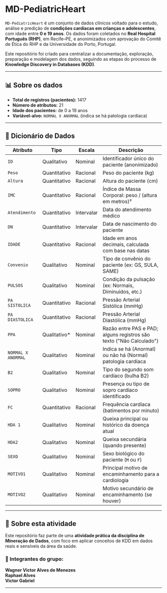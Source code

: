 # MD-PediatricHeart

`MD-PediatricHeart` é um conjunto de dados clínicos voltado para o estudo, análise e predição de **condições cardíacas em crianças e adolescentes**, com idade entre **0 e 19 anos**. Os dados foram coletados no **Real Hospital Português (RHP)**, em Recife–PE, e anonimizados com aprovação do Comitê de Ética do RHP e da Universidade do Porto, Portugal.

Este repositório foi criado para centralizar a documentação, exploração, preparação e modelagem dos dados, seguindo as etapas do processo de **Knowledge Discovery in Databases (KDD)**.

---

## 📊 Sobre os dados

- **Total de registros (pacientes):** 1417  
- **Número de atributos:** 21  
- **Idade dos pacientes:** de 0 a 19 anos  
- **Variável-alvo:** `NORMAL X ANORMAL` (indica se há patologia cardíaca)

---

## 🧾 Dicionário de Dados

| Atributo             | Tipo         | Escala                | Descrição                                                                 |
|----------------------|--------------|------------------------|---------------------------------------------------------------------------|
| `ID`                 | Qualitativo  | Nominal                | Identificador único do paciente (anonimizado)                            |
| `Peso`               | Quantitativo | Racional               | Peso do paciente (kg)                                                    |
| `Altura`             | Quantitativo | Racional               | Altura do paciente (cm)                                                  |
| `IMC`                | Quantitativo | Racional               | Índice de Massa Corporal: peso / (altura em metros)²                     |
| `Atendimento`        | Quantitativo | Intervalar             | Data do atendimento médico                                               |
| `DN`                 | Quantitativo | Intervalar             | Data de nascimento do paciente                                           |
| `IDADE`              | Quantitativo | Racional               | Idade em anos decimais, calculada com base nas datas                     |
| `Convenio`           | Qualitativo  | Nominal                | Tipo de convênio do paciente (ex: GS, SULA, SAME)                        |
| `PULSOS`             | Qualitativo  | Nominal                | Condição da pulsação (ex: Normais, Diminuídos, etc.)                     |
| `PA SISTOLICA`       | Quantitativo | Racional               | Pressão Arterial Sistólica (mmHg)                                        |
| `PA DIASTOLICA`      | Quantitativo | Racional               | Pressão Arterial Diastólica (mmHg)                                       |
| `PPA`                | Qualitativo* | Nominal                | Razão entre PAS e PAD; alguns registros são texto ("Não Calculado")      |
| `NORMAL X ANORMAL`   | Qualitativo  | Nominal                | Indica se há (Anormal) ou não há (Normal) patologia cardíaca             |
| `B2`                 | Qualitativo  | Nominal                | Tipo do segundo som cardíaco (bulha B2)                                  |
| `SOPRO`              | Qualitativo  | Nominal                | Presença ou tipo de sopro cardíaco identificado                          |
| `FC`                 | Quantitativo | Racional               | Frequência cardíaca (batimentos por minuto)                              |
| `HDA 1`              | Qualitativo  | Nominal                | Queixa principal ou histórico da doença atual                            |
| `HDA2`               | Qualitativo  | Nominal                | Queixa secundária (quando presente)                                      |
| `SEXO`               | Qualitativo  | Nominal                | Sexo biológico do paciente (`M` ou `F`)                                  |
| `MOTIVO1`            | Qualitativo  | Nominal                | Principal motivo de encaminhamento para a cardiologia                    |
| `MOTIVO2`            | Qualitativo  | Nominal                | Motivo secundário de encaminhamento (se houver)                          |



---

## 📘 Sobre esta atividade

Este repositório faz parte de uma **atividade prática da disciplina de Mineração de Dados**, com foco em aplicar conceitos de KDD em dados reais e sensíveis da área da saúde.

### 👥 Integrantes do grupo:
**Wagner Victor Alves de Menezes**  
**Raphael Alves**  
**Victor Gabriel**

---

